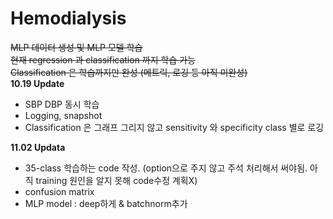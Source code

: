 # Hemodialysis
~~MLP 데이터 생성 및 MLP 모델 학습   
현재 regression 과 classification 까지 학습 가능   
Classification 은 학습까지만 완성 (메트릭, 로깅 등 아직 미완성)~~  
__10.19 Update__  
* SBP DBP 동시 학습 
* Logging, snapshot  
* Classification 은 그래프 그리지 않고 sensitivity 와 specificity class 별로 로깅   


__11.02 Updata__
* 35-class 학습하는 code 작성. (option으로 주지 않고 주석 처리해서 써야됨. 아직 training 원인을 알지 못해 code수정 계획X)
* confusion matrix
* MLP model : deep하게 & batchnorm추가
